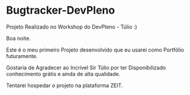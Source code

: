 # Bugtracker-DevPleno
Projeto Realizado no Workshop do DevPleno - Túlio :)


Boa noite.

Este é o meu primeiro Projeto desenvolvido que eu usarei como Portfólio futuramente.

Gostaria de Agradecer ao Incrível Sir Túlio por ter Disponibilizado conhecimento grátis e ainda de alta qualidade.


Tentarei hospedar o projeto na plataforma ZEIT.

